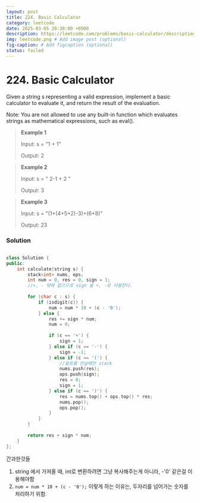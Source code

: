 ```yaml
---
layout: post
title: 224. Basic Calculator
category: leetcode
date: 2025-03-05 20:30:00 +0900
description: https://leetcode.com/problems/basic-calculator/description/?envType=study-plan-v2&envId=top-interview-150
img: leetcode.png # Add image post (optional)
fig-caption: # Add figcaption (optional)
status: failed
---
```


# 224. Basic Calculator

Given a string s representing a valid expression, implement a basic calculator to evaluate it, and return the result of the evaluation.

Note: You are not allowed to use any built-in function which evaluates strings as mathematical expressions, such as eval().

 

> **Example 1**
> 
> Input: s = "1 + 1"
> 
> Output: 2



> **Example 2**
> 
> Input: s = " 2-1 + 2 "
> 
> Output: 3


> **Example 3**
> 
> Input: s = "(1+(4+5+2)-3)+(6+8)"
> 
> Output: 23


### Solution 
```cpp

class Solution {
public:
    int calculate(string s) {
        stack<int> nums, ops;
        int num = 0, res = 0, sign = 1;
        //+, - 밖에 없으므로 sign 을 +, -로 이용한다.
        
        for (char c : s) {
            if (isdigit(c)) {
                num = num * 10 + (c - '0');
            } else {
                res += sign * num;
                num = 0;
                
                if (c == '+') {
                    sign = 1;
                } else if (c == '-') {
                    sign = -1;
                } else if (c == '(') {
                    //괄호를 만날때만 stack
                    nums.push(res);
                    ops.push(sign);
                    res = 0;
                    sign = 1;
                } else if (c == ')') {
                    res = nums.top() + ops.top() * res;
                    nums.pop();
                    ops.pop();
                }
            }
        }
        
        return res + sign * num;
    }
};

```

간과한것들 

1. string 에서 가져올 때, int로 변환하려면 그냥 복사해주는게 아니라, -'0' 같은걸 이용해야함
2. `num = num * 10 + (c - '0');` 이렇게 하는 이유는, 두자리를 넘어가는 숫자를 처리하기 위함.
